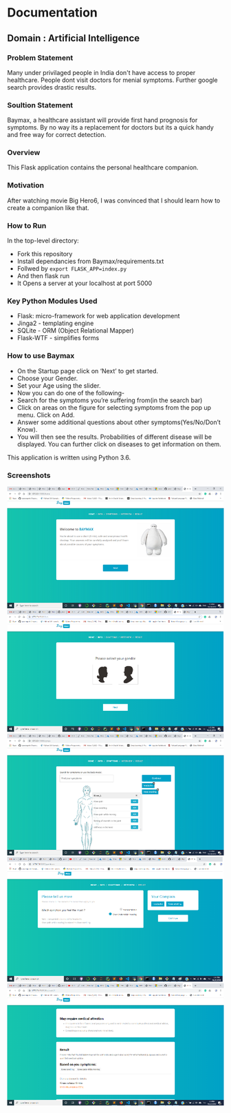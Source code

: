 # Documentation

## Domain : Artificial Intelligence

### Problem Statement
Many under privilaged people in India don't have access to proper healthcare. People dont visit doctors for menial symptoms. Further google search provides drastic results.

### Soultion Statement
Baymax, a healthcare assistant will provide first hand prognosis for symptoms. By no way its a replacement for doctors but its a quick handy and free way for correct detection.

### Overview
This Flask application contains the personal healthcare companion.

### Motivation
After watching movie Big Hero6, I was convinced that I should learn how to create a companion like that.

### How to Run

In the top-level directory:
* Fork this repository
* Install dependancies from Baymax/requirements.txt
* Follwed by `export FLASK_APP=index.py`
* And then flask run
* It Opens a server at your localhost at port 5000

### Key Python Modules Used

* Flask: micro-framework for web application development
* Jinga2 - templating engine
* SQLite - ORM (Object Relational Mapper)
* Flask-WTF - simplifies forms

### How to use Baymax

* On the Startup page click on ‘Next’ to get started.
* Choose your Gender.
* Set your Age using the slider.
* Now you can do one of the following-
* Search for the symptoms you’re suffering from(in the search bar) 
* Click on areas on the figure for selecting symptoms from the pop up menu. Click on Add.
* Answer some additional questions about other symptoms(Yes/No/Don’t Know). 
* You will then see the results. Probabilities of different disease will be displayed. You can further click on diseases to get information on them.


This application is written using Python 3.6.

### Screenshots

![Initial page](/Images/e1.png)
![Gender selection](/Images/e2.png)
![Symptoms Selection 1](/Images/e3.png)
![Symptoms Selection 2](/Images/e4.png)
![Related Diseases](/Images/e5.png)
